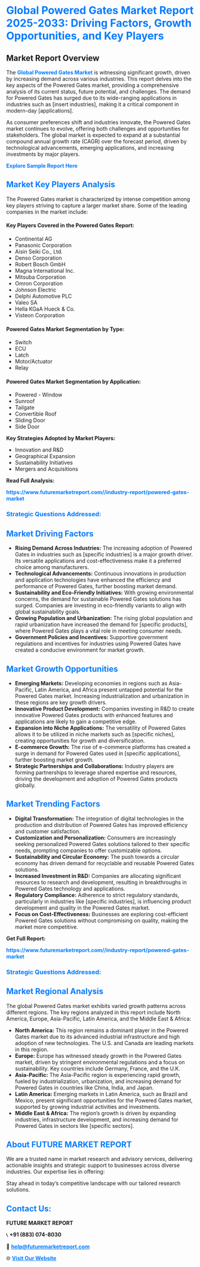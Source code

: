 <h1 style="color: #007BFF;">Global Powered Gates Market Report 2025-2033: Driving Factors, Growth Opportunities, and Key Players</h1>

<section id="overview">
<h2>Market Report Overview</h2>
<p>The <a href="https://www.futuremarketreport.com//industry-report/powered-gates-market" style="color: #007BFF; text-decoration: none;"><strong>Global Powered Gates Market</strong></a> is witnessing significant growth, driven by increasing demand across various industries. This report delves into the key aspects of the Powered Gates market, providing a comprehensive analysis of its current status, future potential, and challenges. The demand for Powered Gates has surged due to its wide-ranging applications in industries such as [insert industries], making it a critical component in modern-day [applications].</p>
<p>As consumer preferences shift and industries innovate, the Powered Gates market continues to evolve, offering both challenges and opportunities for stakeholders. The global market is expected to expand at a substantial compound annual growth rate (CAGR) over the forecast period, driven by technological advancements, emerging applications, and increasing investments by major players.</p>
</section>

<section id="overview">
<p><a href="https://www.futuremarketreport.com//request-sample/reportId=81955" style="color: #007BFF; text-decoration: none;"><strong>Explore Sample Report Here</strong></a></p>
</section>

<section id="key-players">
<h2 style="color: #007BFF;">Market Key Players Analysis</h2>
<p>The Powered Gates market is characterized by intense competition among key players striving to capture a larger market share. Some of the leading companies in the market include:</p>
<h4>Key Players Covered in the Powered Gates Report:</h4>
<ul><li>Continental AG</li><li>Panasonic Corporation</li><li>Aisin Seiki Co., Ltd.</li><li>Denso Corporation</li><li>Robert Bosch GmbH</li><li>Magna International Inc.</li><li>Mitsuba Corporation</li><li>Omron Corporation</li><li>Johnson Electric</li><li>Delphi Automotive PLC</li><li>Valeo SA</li><li>Hella KGaA Hueck &amp; Co.</li><li>Visteon Corporation</li></ul>
<h4>Powered Gates Market Segmentation by Type:</h4>
<ul><li>Switch</li><li>ECU</li><li>Latch</li><li>Motor/Actuator</li><li>Relay</li></ul>

<h4>Powered Gates Market Segmentation by Application:</h4>
<ul><li>Powered - Window</li><li>Sunroof</li><li>Tailgate</li><li>Convertible Roof</li><li>Sliding Door</li><li>Side Door</li></ul>
<p><strong>Key Strategies Adopted by Market Players:</strong></p>
<ul>
<li>Innovation and R&D</li>
<li>Geographical Expansion</li>
<li>Sustainability Initiatives</li>
<li>Mergers and Acquisitions</li>
</ul>
</section>

<section>
<p><strong>Read Full Analysis: </strong></p><a href="https://www.futuremarketreport.com//industry-report/powered-gates-market" style="color: #007BFF; text-decoration: none;"><strong>https://www.futuremarketreport.com//industry-report/powered-gates-market</strong></a>
<h3 style="color: #007BFF;">Strategic Questions Addressed:</h3>
</section>

<section id="driving-factors">
<h2 style="color: #007BFF;">Market Driving Factors</h2>
<ul>
<li><strong>Rising Demand Across Industries:</strong> The increasing adoption of Powered Gates in industries such as [specific industries] is a major growth driver. Its versatile applications and cost-effectiveness make it a preferred choice among manufacturers.</li>
<li><strong>Technological Advancements:</strong> Continuous innovations in production and application technologies have enhanced the efficiency and performance of Powered Gates, further boosting market demand.</li>
<li><strong>Sustainability and Eco-Friendly Initiatives:</strong> With growing environmental concerns, the demand for sustainable Powered Gates solutions has surged. Companies are investing in eco-friendly variants to align with global sustainability goals.</li>
<li><strong>Growing Population and Urbanization:</strong> The rising global population and rapid urbanization have increased the demand for [specific products], where Powered Gates plays a vital role in meeting consumer needs.</li>
<li><strong>Government Policies and Incentives:</strong> Supportive government regulations and incentives for industries using Powered Gates have created a conducive environment for market growth.</li>
</ul>
</section>

<section id="growth-opportunities">
<h2 style="color: #007BFF;">Market Growth Opportunities</h2>
<ul>
<li><strong>Emerging Markets:</strong> Developing economies in regions such as Asia-Pacific, Latin America, and Africa present untapped potential for the Powered Gates market. Increasing industrialization and urbanization in these regions are key growth drivers.</li>
<li><strong>Innovative Product Development:</strong> Companies investing in R&D to create innovative Powered Gates products with enhanced features and applications are likely to gain a competitive edge.</li>
<li><strong>Expansion into Niche Applications:</strong> The versatility of Powered Gates allows it to be utilized in niche markets such as [specific niches], creating opportunities for growth and diversification.</li>
<li><strong>E-commerce Growth:</strong> The rise of e-commerce platforms has created a surge in demand for Powered Gates used in [specific applications], further boosting market growth.</li>
<li><strong>Strategic Partnerships and Collaborations:</strong> Industry players are forming partnerships to leverage shared expertise and resources, driving the development and adoption of Powered Gates products globally.</li>
</ul>
</section>

<section id="trending-factors">
<h2 style="color: #007BFF;">Market Trending Factors</h2>
<ul>
<li><strong>Digital Transformation:</strong> The integration of digital technologies in the production and distribution of Powered Gates has improved efficiency and customer satisfaction.</li>
<li><strong>Customization and Personalization:</strong> Consumers are increasingly seeking personalized Powered Gates solutions tailored to their specific needs, prompting companies to offer customizable options.</li>
<li><strong>Sustainability and Circular Economy:</strong> The push towards a circular economy has driven demand for recyclable and reusable Powered Gates solutions.</li>
<li><strong>Increased Investment in R&D:</strong> Companies are allocating significant resources to research and development, resulting in breakthroughs in Powered Gates technology and applications.</li>
<li><strong>Regulatory Compliance:</strong> Adherence to strict regulatory standards, particularly in industries like [specific industries], is influencing product development and quality in the Powered Gates market.</li>
<li><strong>Focus on Cost-Effectiveness:</strong> Businesses are exploring cost-efficient Powered Gates solutions without compromising on quality, making the market more competitive.</li>
</ul>
</section>

<section>
<p><strong>Get Full Report: </strong></p><a href="https://www.futuremarketreport.com//industry-report/powered-gates-market" style="color: #007BFF; text-decoration: none;"><strong>https://www.futuremarketreport.com//industry-report/powered-gates-market</strong></a>
<h3 style="color: #007BFF;">Strategic Questions Addressed:</h3>
</section>


<section id="regional-analysis">
<h2 style="color: #007BFF;">Market Regional Analysis</h2>
<p>The global Powered Gates market exhibits varied growth patterns across different regions. The key regions analyzed in this report include North America, Europe, Asia-Pacific, Latin America, and the Middle East & Africa:</p>
<ul>
<li><strong>North America:</strong> This region remains a dominant player in the Powered Gates market due to its advanced industrial infrastructure and high adoption of new technologies. The U.S. and Canada are leading markets in this region.</li>
<li><strong>Europe:</strong> Europe has witnessed steady growth in the Powered Gates market, driven by stringent environmental regulations and a focus on sustainability. Key countries include Germany, France, and the U.K.</li>
<li><strong>Asia-Pacific:</strong> The Asia-Pacific region is experiencing rapid growth, fueled by industrialization, urbanization, and increasing demand for Powered Gates in countries like China, India, and Japan.</li>
<li><strong>Latin America:</strong> Emerging markets in Latin America, such as Brazil and Mexico, present significant opportunities for the Powered Gates market, supported by growing industrial activities and investments.</li>
<li><strong>Middle East & Africa:</strong> The region’s growth is driven by expanding industries, infrastructure development, and increasing demand for Powered Gates in sectors like [specific sectors].</li>
</ul>
</section>

<footer>
<h2 style="color: #007BFF;">About FUTURE MARKET REPORT</h2>
<p>We are a trusted name in market research and advisory services, delivering actionable insights and strategic support to businesses across diverse industries. Our expertise lies in offering:</p>

<p>Stay ahead in today’s competitive landscape with our tailored research solutions.</p>

<h2 style="color: #007BFF;">Contact Us:</h2>
<p><strong>FUTURE MARKET REPORT</strong></p>
<p>📞 <strong>+91 (883) 074-8030</strong></p>
<p>📧 <strong><a href="mailto:help@futuremarketreport.com" style="color: #007BFF;">help@futuremarketreport.com</a></strong></p>
<p>🌐 <strong><a href="https://www.futuremarketreport.com/" style="color: #007BFF;">Visit Our Website</a></strong></p>
</footer>